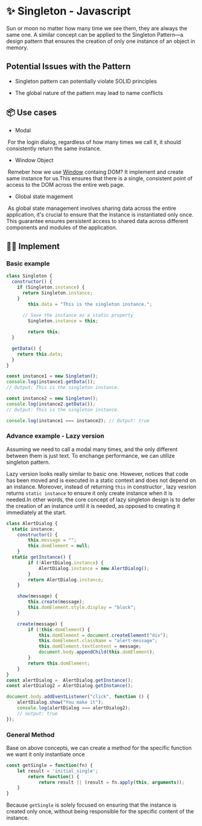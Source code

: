 # ✨ Singleton - Javascript

Sun or moon no matter how many time we see them, they are always the same one. A similar concept can be applied to the Singleton Pattern—a design pattern that ensures the creation of only one instance of an object in memory.

## Potential Issues with the Pattern

- Singleton pattern can potentially violate SOLID principles

- The global nature of the pattern may lead to name conflicts

  

## 📦 Use cases

- Modal

​       For the login dialog, regardless of how many times we call it, it should 	consistently return the same instance.

-  Window Object

​	Remeber how we use [Window](https://developer.mozilla.org/en-US/docs/Web/API/Window) containg DOM? It implement and create 	same instance for us.This ensures that there is a single, consistent 	point of access to the DOM across the entire web page. 

- Global state magement

​	As global state management involves sharing data across the entire 	application, it's crucial to ensure that the instance is instantiated only 	once. This guarantee ensures persistent access to shared data across 	different components and modules of the application.



## 👩‍💻 Implement

### Basic example

```javascript
class Singleton {
  constructor() {
    if (Singleton.instance) {
      return Singleton.instance;
    }
		this.data = "This is the singleton instance.";
    
	  // Save the instance as a static property
		Singleton.instance = this;

		return this;
  }

  getData() {
    return this.data;
  }
}

const instance1 = new Singleton();
console.log(instance1.getData()); 
// Output: This is the singleton instance.

const instance2 = new Singleton();
console.log(instance2.getData()); 
// Output: This is the singleton instance.

console.log(instance1 === instance2); // Output: true
```


### Advance example - Lazy version

Assuming we need to call a modal many times, and the only different between them is just text. To enchange performance, we can utilize singleton pattern. 

Lazy version looks really similar to basic one. However, notices that code has been moved and is executed in a static context and does not depend on an instance. Moreover, instead of returning  `this` in constructor , lazy vesrion returns  `static instance`  to ensure it only create instance when it is needed.In other words, the core concept of lazy singleton design is to defer the creation of an instance until it is needed, as opposed to creating it immediately at the start.

```javascript
class AlertDialog {
  static instance;
	constructor() {
		this.message = "";
		this.domElement = null;
	}
  static getInstance() {
		if (!AlertDialog.instance) {
			AlertDialog.instance = new AlertDialog();
		}
		return AlertDialog.instance;
	}

	show(message) {
		this.create(message); 
		this.domElement.style.display = "block";
	}

	create(message) {
		if (!this.domElement) {
			this.domElement = document.createElement("div");
			this.domElement.className = "alert-message";
			this.domElement.textContent = message;
			document.body.appendChild(this.domElement);
		}
		return this.domElement;
	}
}
const alertDialog =  AlertDialog.getInstance();
const alertDialog2 = AlertDialog.getInstance();

document.body.addEventListener("click", function () {
	alertDialog.show("You make it");
	console.log(alertDialog === alertDialog2);
	// output: true
});
```


### General Method

Base on above concepts, we can create a method for the specific function we want it only instantiate once

```javascript
const getSingle = function(fn) {
	let result = 'initial_single';
		return function() {
			return result || (result = fn.apply(this, arguments));
	}
}
```



Because `getSingle` is solely focused on ensuring that the instance is created only once, without being responsible for the specific content of the instance.


